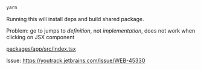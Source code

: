 ```bash
yarn
```

Running this will install deps and build shared package.

Problem: go to jumps to *definition*, not *implementation*, does not work when clicking on JSX component

[packages/app/src/index.tsx](packages/app/src/index.tsx)

Issue: https://youtrack.jetbrains.com/issue/WEB-45330

